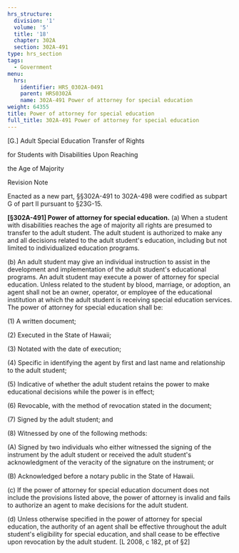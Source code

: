 ```yaml
---
hrs_structure:
  division: '1'
  volume: '5'
  title: '18'
  chapter: 302A
  section: 302A-491
type: hrs_section
tags:
  - Government
menu:
  hrs:
    identifier: HRS_0302A-0491
    parent: HRS0302A
    name: 302A-491 Power of attorney for special education
weight: 64355
title: Power of attorney for special education
full_title: 302A-491 Power of attorney for special education
---
```

[G.] Adult Special Education Transfer of Rights

for Students with Disabilities Upon Reaching

the Age of Majority

Revision Note

Enacted as a new part, §§302A-491 to 302A-498 were codified as subpart G of part II pursuant to §23G-15.

**[§302A-491] Power of attorney for special education.** (a) When a student with disabilities reaches the age of majority all rights are presumed to transfer to the adult student. The adult student is authorized to make any and all decisions related to the adult student's education, including but not limited to individualized education programs.

(b) An adult student may give an individual instruction to assist in the development and implementation of the adult student's educational programs. An adult student may execute a power of attorney for special education. Unless related to the student by blood, marriage, or adoption, an agent shall not be an owner, operator, or employee of the educational institution at which the adult student is receiving special education services. The power of attorney for special education shall be:

(1) A written document;

(2) Executed in the State of Hawaii;

(3) Notated with the date of execution;

(4) Specific in identifying the agent by first and last name and relationship to the adult student;

(5) Indicative of whether the adult student retains the power to make educational decisions while the power is in effect;

(6) Revocable, with the method of revocation stated in the document;

(7) Signed by the adult student; and

(8) Witnessed by one of the following methods:

(A) Signed by two individuals who either witnessed the signing of the instrument by the adult student or received the adult student's acknowledgment of the veracity of the signature on the instrument; or

(B) Acknowledged before a notary public in the State of Hawaii.

(c) If the power of attorney for special education document does not include the provisions listed above, the power of attorney is invalid and fails to authorize an agent to make decisions for the adult student.

(d) Unless otherwise specified in the power of attorney for special education, the authority of an agent shall be effective throughout the adult student's eligibility for special education, and shall cease to be effective upon revocation by the adult student. [L 2008, c 182, pt of §2]